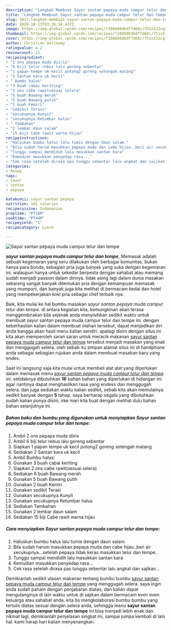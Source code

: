 ```yaml
---
description: "Langkah Membuat Sayur santan pepaya muda campur telur dan tempe, Bikin Ngiler"
title: "Langkah Membuat Sayur santan pepaya muda campur telur dan tempe, Bikin Ngiler"
slug: 1017-langkah-membuat-sayur-santan-pepaya-muda-campur-telur-dan-tempe-bikin-ngiler
date: 2020-10-13T03:26:54.437Z
image: https://img-global.cpcdn.com/recipes/f108686dbdf7d68c/751x532cq70/sayur-santan-pepaya-muda-campur-telur-dan-tempe-foto-resep-utama.jpg
thumbnail: https://img-global.cpcdn.com/recipes/f108686dbdf7d68c/751x532cq70/sayur-santan-pepaya-muda-campur-telur-dan-tempe-foto-resep-utama.jpg
cover: https://img-global.cpcdn.com/recipes/f108686dbdf7d68c/751x532cq70/sayur-santan-pepaya-muda-campur-telur-dan-tempe-foto-resep-utama.jpg
author: Christian Holloway
ratingvalue: 4.2
reviewcount: 11
recipeingredient:
- "2 ons pepaya muda diiris"
- "6 biji telur rebus lalu goreng sebentar"
- "1 papan tempe uk kecil potong2 goreng setengah matang"
- "2 Santan kara uk kecil"
- " Bumbu halus"
- "3 buah cabai keriting"
- "2 ons cabe rawitsesuai selera"
- "6 buah Bawang merah"
- "5 buah Bawang putih"
- "2 buah Kemiri"
- "sedikit Terasi"
- "secukupnya Kunyit"
- "secukupnya Ketumbar halus"
- " Tambahan"
- "2 lembar daun salam"
- "15 biji Cabe rawit warna hijau"
recipeinstructions:
- "Haluskan bumbu halus lalu tumis dengan daun salam."
- "Bila sudah harum masukkan pepaya muda dan cabe hijau..beri air secukupnya...setelah pepaya tidak keras masukkan telur dan tempe.."
- "Tunggu sampai mendidih lalu masukkan santan kara"
- "Kemudian masukkan penyedap rasa..."
- "Cek rasa setelah dirasa pas tunggu sebentar lalu angkat dan sajikan..."
categories:
- Resep
tags:
- sayur
- santan
- pepaya

katakunci: sayur santan pepaya 
nutrition: 181 calories
recipecuisine: Indonesian
preptime: "PT16M"
cooktime: "PT44M"
recipeyield: "1"
recipecategory: Lunch

---
```



![Sayur santan pepaya muda campur telur dan tempe](https://img-global.cpcdn.com/recipes/f108686dbdf7d68c/751x532cq70/sayur-santan-pepaya-muda-campur-telur-dan-tempe-foto-resep-utama.jpg)

<b><i>sayur santan pepaya muda campur telur dan tempe</i></b>, Memasak adalah sebuah kegemaran yang seru dilakukan oleh berbagai komunitas. bukan hanya para bunda, sebagian pria juga banyak yang suka dengan kegemaran ini. walaupun hanya untuk sekedar berpesta dengan sahabat atau memang sudah menjadi passion dalam dirinya. tidak asing lagi dalam dunia masakan sekarang sangat banyak ditemukan pria dengan kemampuan memasak yang mumpuni, dan banyak juga kita melihat di bermacam kedai dan hotel yang mempekerjakan koki pria sebagai chef terbaik nya.

Baik, kita mulai ke hal bumbu masakan <i>sayur santan pepaya muda campur telur dan tempe</i>. di antara kegiatan kita, kemungkinan akan terasa menggembirakan bila sejenak anda menyisihkan sedikit waktu untuk membuat sayur santan pepaya muda campur telur dan tempe ini. dengan keberhasilan kalian dalam membuat olahan tersebut, dapat menjadikan diri anda bangga akan hasil menu kalian sendiri. apalagi disini dengan situs ini kita akan memperoleh saran saran untuk meracik makanan <u>sayur santan pepaya muda campur telur dan tempe</u> tersebut menjadi masakan yang enak dan menggugah selera, oleh sebab itu simpan alamat situs ini di handphone anda sebagai sebagian rujukan anda dalam membuat masakan baru yang endes.




Saat ini langsung saja kita mulai untuk membeli alat alat yang diperlukan dalam memasak menu <u><i>sayur santan pepaya muda campur telur dan tempe</i></u> ini. setidaknya dibutuhkan <b>16</b> bahan bahan yang diperlukan di hidangan ini. agar nantinya dapat menghasilkan rasa yang endess dan menggugah selera. dan juga sediakan waktu kalian sedikit, sebab kita akan memulainya sedikit banyak dengan <b>5</b> tahap. saya berharap segala yang dibutuhkan sudah kalian punya disini, oke mari kita buat dengan melihat dulu bahan bahan selanjutnya ini.

<!--inarticleads1-->

##### Bahan baku dan bumbu yang digunakan untuk menyiapkan Sayur santan pepaya muda campur telur dan tempe:

1. Ambil 2 ons pepaya muda diiris
1. Ambil 6 biji telur rebus lalu goreng sebentar
1. Siapkan 1 papan tempe uk kecil potong2 goreng setengah matang
1. Sediakan 2 Santan kara uk kecil
1. Ambil  Bumbu halus:
1. Gunakan 3 buah cabai keriting
1. Siapkan 2 ons cabe rawit(sesuai selera)
1. Sediakan 6 buah Bawang merah
1. Gunakan 5 buah Bawang putih
1. Gunakan 2 buah Kemiri
1. Gunakan sedikit Terasi
1. Gunakan secukupnya Kunyit
1. Gunakan secukupnya Ketumbar halus
1. Sediakan  Tambahan
1. Gunakan 2 lembar daun salam
1. Sediakan 15 biji Cabe rawit warna hijau




<!--inarticleads2-->

##### Cara menyiapkan Sayur santan pepaya muda campur telur dan tempe:

1. Haluskan bumbu halus lalu tumis dengan daun salam.
1. Bila sudah harum masukkan pepaya muda dan cabe hijau..beri air secukupnya...setelah pepaya tidak keras masukkan telur dan tempe..
1. Tunggu sampai mendidih lalu masukkan santan kara
1. Kemudian masukkan penyedap rasa...
1. Cek rasa setelah dirasa pas tunggu sebentar lalu angkat dan sajikan...




Demikianlah sedikit ulasan makanan tentang bumbu bumbu <u>sayur santan pepaya muda campur telur dan tempe</u> yang menggugah selera. saya ingin anda sudah paham dengan penjabaran diatas, dan kalian dapat mengulanginya di lain waktu untuk di sajikan dalam bermacam even even keluarga atau sahabat anda. kita bs mengkolaborasi bumbu bumbu yang tertulis diatas sesuai dengan selera anda, sehingga menu <b>sayur santan pepaya muda campur telur dan tempe</b> ini bisa menjadi lebih enak dan nikmat lagi. demikianlah penjelasan singkat ini, sampai jumpa kembali di lain hal. kami harap hari kalian menyenangkan.
